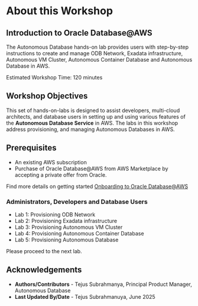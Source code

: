 # About this Workshop

## Introduction to Oracle Database@AWS
The Autonomous Database hands-on lab provides users with step-by-step instructions to create and manage ODB Network, Exadata infrastructure, Autonomous VM Cluster, Autonomous Container Database and Autonomous Database in AWS.  

Estimated Workshop Time: 120 minutes

## Workshop Objectives
This set of hands-on-labs is designed to assist developers, multi-cloud architects, and database users in setting up and using various features of the **Autonomous Database Service** in AWS. The labs in this workshop address provisioning, and managing Autonomous Databases in AWS.

## Prerequisites
- An existing AWS subscription
- Purchase of Oracle Database@AWS from AWS Marketplace by accepting a private offer from Oracle.

Find more details on getting started [Onboarding to Oracle Database@AWS](https://docs.aws.amazon.com/odb/latest/UserGuide/setting-up.html)

### Administrators, Developers and Database Users

* Lab 1: Provisioning ODB Network
* Lab 2: Provisioning Exadata infrastructure
* Lab 3: Provisioning Autonomous VM Cluster
* Lab 4: Provisioning Autonomous Container Database
* Lab 5: Provisioning Autonomous Database

Please proceed to the next lab.

## Acknowledgements
- **Authors/Contributors** - Tejus Subrahmanya, Principal Product Manager, Autonomous Database
- **Last Updated By/Date** - Tejus Subrahmanuya, June 2025